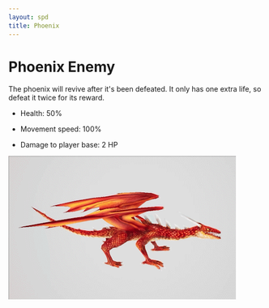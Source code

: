 ```yaml
---
layout: spd
title: Phoenix
---
```


# Phoenix Enemy

The phoenix will revive after it's been defeated. It only has one extra life, so defeat it twice for its reward.

* Health: 50%

* Movement speed: 100%

* Damage to player base: 2 HP

<img src="/assets/images/spd/enemy-usurper.gif" width="449" height="283">
